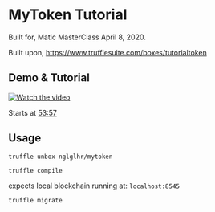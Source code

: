 # MyToken Tutorial

Built for, Matic MasterClass April 8, 2020. 

Built upon, https://www.trufflesuite.com/boxes/tutorialtoken

## Demo & Tutorial

[![Watch the video](https://img.youtube.com/vi/QAO7YxF7hSk/3.jpg)](https://youtu.be/QAO7YxF7hSk)

Starts at [53:57](https://youtu.be/QAO7YxF7hSk?list=PLslsfan1R_z3-nrXn1rgWOR2TFtUe2ptl&t=3217)

## Usage

```
truffle unbox nglglhr/mytoken
```

```
truffle compile
```

expects local blockchain running at: `localhost:8545`
```
truffle migrate
```
